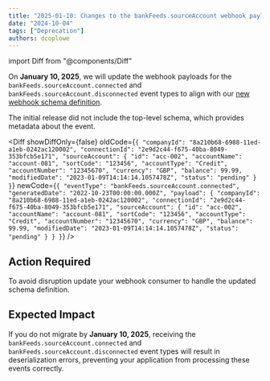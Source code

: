 ```yaml
---
title: "2025-01-10: Changes to the bankFeeds.sourceAccount webhook payload"
date: "2024-10-04"
tags: ["Deprecation"]
authors: dcoplowe
---
```


import Diff from "@components/Diff"

On **January 10, 2025**, we will update the webhook payloads for the `bankFeeds.sourceAccount.connected` and `bankFeeds.sourceAccount.disconnected` event types to align with our [new webhook schema definition](/updates/241004-new-webhook-event-types).

<!--truncate-->

The initial release did not include the top-level schema, which provides metadata about the event.

<Diff
  showDiffOnly={false}
  oldCode={`{
    "companyId": "8a210b68-6988-11ed-a1eb-0242ac120002",
    "connectionId": "2e9d2c44-f675-40ba-8049-353bfcb5e171",
    "sourceAccount": {
      "id": "acc-002",
      "accountName": "account-081",
      "sortCode": "123456",
      "accountType": "Credit",
      "accountNumber": "12345670",
      "currency": "GBP",
      "balance": 99.99,
      "modifiedDate": "2023-01-09T14:14:14.1057478Z",
      "status": "pending"
    }
}`}
  newCode={`{
  "eventType": "bankFeeds.sourceAccount.connected",
  "generatedDate": "2022-10-23T00:00:00.000Z",
  "payload": {
    "companyId": "8a210b68-6988-11ed-a1eb-0242ac120002",
    "connectionId": "2e9d2c44-f675-40ba-8049-353bfcb5e171",
    "sourceAccount": {
      "id": "acc-002",
      "accountName": "account-081",
      "sortCode": "123456",
      "accountType": "Credit",
      "accountNumber": "12345670",
      "currency": "GBP",
      "balance": 99.99,
      "modifiedDate": "2023-01-09T14:14:14.1057478Z",
      "status": "pending"
    }
  }
}`}
/>

## Action Required

To avoid disruption update your webhook consumer to handle the updated schema definition.

## Expected Impact

If you do not migrate by **January 10, 2025**, receiving the `bankFeeds.sourceAccount.connected` and `bankFeeds.sourceAccount.disconnected` event types will result in deserialization errors, preventing your application from processing these events correctly.